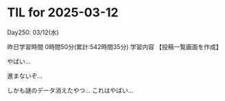 # TIL for 2025-03-12
Day250: 03/12(水)

昨日学習時間 0時間50分(累計:542時間35分)
学習内容 【投稿一覧画面を作成】

やばい…

進まないぞ…

しかも謎のデータ消えたやつ…
これはやばい…